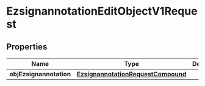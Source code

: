 

# EzsignannotationEditObjectV1Request

## Properties

Name | Type | Description | Notes
------------ | ------------- | ------------- | -------------
**objEzsignannotation** | [**EzsignannotationRequestCompound**](EzsignannotationRequestCompound.md) |  | 




